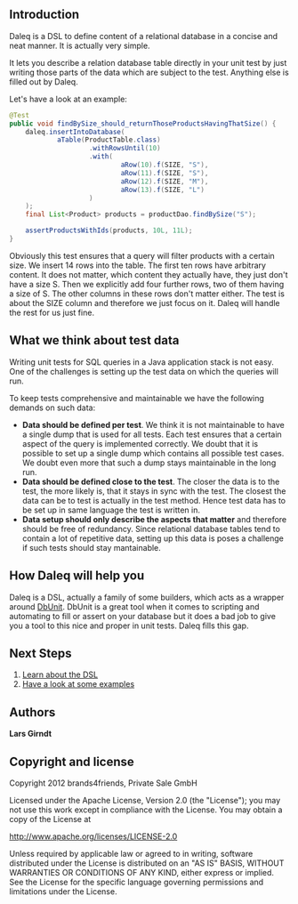 Introduction
------------

Daleq is a DSL to define content of a relational database in a concise and neat manner. It is actually very simple. 

It lets you describe a relation database table directly in your unit test by
just writing those parts of the data which are subject to the test. Anything
else is filled out by Daleq. 

Let's have a look at an example:

```java
@Test
public void findBySize_should_returnThoseProductsHavingThatSize() {
    daleq.insertIntoDatabase(
            aTable(ProductTable.class)
                    .withRowsUntil(10)
                    .with(
                            aRow(10).f(SIZE, "S"),
                            aRow(11).f(SIZE, "S"),
                            aRow(12).f(SIZE, "M"),
                            aRow(13).f(SIZE, "L")
                    )
    );
    final List<Product> products = productDao.findBySize("S");

    assertProductsWithIds(products, 10L, 11L);
}
```
Obviously this test ensures that a query will filter products with a certain size. We insert 14 rows into the table. The first ten rows have arbitrary content. It does not matter, which content they actually have, they just don't have a size S. Then we explicitly add four further rows, two of them having a size of S. The other columns in these rows don't matter either. The test is about the SIZE column and therefore we just focus on it. Daleq will handle the rest for us just fine.

What we think about test data
-----------------------------

Writing unit tests for SQL queries in a Java application stack is not easy.
One of the challenges is setting up the test data on which the queries will
run.

To keep tests comprehensive and maintainable we have the following demands on such data:

* **Data should be defined per test**. We think it is not maintainable to have a single dump that is used for all tests. Each test ensures that a certain aspect of the query is implemented correctly. We doubt that it is possible to set up a single dump which contains all possible test cases. We doubt even more that such a dump stays maintainable in the long run.
* **Data should be defined close to the test**. The closer the data is to the test, the more likely is, that it stays in sync with the test. The closest the data can be to test is actually in the test method. Hence test data has to be set up in same language the test is written in.
* **Data setup should only describe the aspects that matter** and therefore should be free of redundancy. Since relational database tables tend to contain a lot of repetitive data, setting up this data is poses a challenge if such tests should stay mantainable.

How Daleq will help you
-----------------------

Daleq is a DSL, actually a family of some builders, which acts as a wrapper around [DbUnit](http://www.dbunit.org/). DbUnit is a great tool when it comes to scripting and automating to fill or assert on your database but it does a bad job to give you a tool to this nice and proper in unit tests. Daleq fills this gap.

Next Steps
----------

1. [Learn about the DSL](https://github.com/brands4friends/daleq/wiki/Understanding-the-DSL)
1. [Have a look at some examples](https://github.com/brands4friends/daleq/wiki/Examples)

Authors
-------

**Lars Girndt**

Copyright and license
---------------------

Copyright 2012 brands4friends, Private Sale GmbH

Licensed under the Apache License, Version 2.0 (the "License");
you may not use this work except in compliance with the License.
You may obtain a copy of the License at

   http://www.apache.org/licenses/LICENSE-2.0

Unless required by applicable law or agreed to in writing, software
distributed under the License is distributed on an "AS IS" BASIS,
WITHOUT WARRANTIES OR CONDITIONS OF ANY KIND, either express or implied.
See the License for the specific language governing permissions and
limitations under the License.
